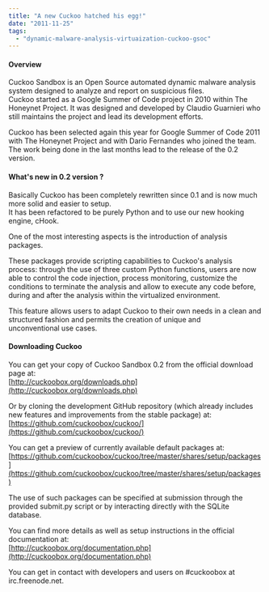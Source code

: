 ```yaml
---
title: "A new Cuckoo hatched his egg!"
date: "2011-11-25"
tags: 
  - "dynamic-malware-analysis-virtuaization-cuckoo-gsoc"
---
```


#### Overview

  
  
Cuckoo Sandbox is an Open Source automated dynamic malware analysis system designed to analyze and report on suspicious files.  
Cuckoo started as a Google Summer of Code project in 2010 within The Honeynet Project. It was designed and developed by Claudio Guarnieri who still maintains the project and lead its development efforts.  
  
Cuckoo has been selected again this year for Google Summer of Code 2011 with The Honeynet Project and with Dario Fernandes who joined the team. The work being done in the last months lead to the release of the 0.2 version.  
  

#### What's new in 0.2 version ?

  
  
Basically Cuckoo has been completely rewritten since 0.1 and is now much more solid and easier to setup.  
It has been refactored to be purely Python and to use our new hooking engine, cHook.  
  
One of the most interesting aspects is the introduction of analysis packages.  
  
These packages provide scripting capabilities to Cuckoo's analysis process: through the use of three custom Python functions, users are now  
able to control the code injection, process monitoring, customize the conditions to terminate the analysis and allow to execute any code before, during and after the analysis within the virtualized environment.  
  
This feature allows users to adapt Cuckoo to their own needs in a clean and structured fashion and permits the creation of unique and  
unconventional use cases.  
  

#### Downloading Cuckoo

  
  
You can get your copy of Cuckoo Sandbox 0.2 from the official download page at:  
[http://cuckoobox.org/downloads.php](http://cuckoobox.org/downloads.php)  
  
Or by cloning the development GitHub repository (which already includes new features and improvements from the stable package) at:  
[https://github.com/cuckoobox/cuckoo/](https://github.com/cuckoobox/cuckoo/)  
  
You can get a preview of currently available default packages at:  
[https://github.com/cuckoobox/cuckoo/tree/master/shares/setup/packages](https://github.com/cuckoobox/cuckoo/tree/master/shares/setup/packages)  
  
The use of such packages can be specified at submission through the provided submit.py script or by interacting directly with the SQLite  
database.  
  
You can find more details as well as setup instructions in the official documentation at:  
[http://cuckoobox.org/documentation.php](http://cuckoobox.org/documentation.php)  
  
You can get in contact with developers and users on #cuckoobox at  
irc.freenode.net.
